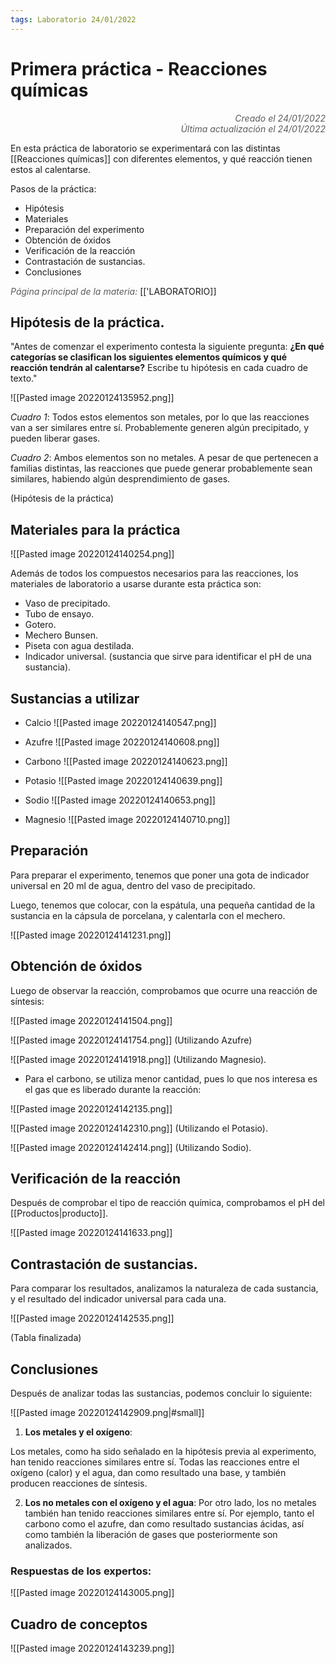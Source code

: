 ```yaml
---
tags: Laboratorio 24/01/2022
---
```


# Primera práctica - Reacciones químicas
<div style="text-align: right; opacity: 0.7; font-style: italic;">Creado el 24/01/2022</div>
<div style="text-align: right; opacity: 0.7; font-style: italic;">Última actualización el 24/01/2022</div>

En esta práctica de laboratorio se experimentará con las distintas [[Reacciones químicas]] con diferentes elementos, y qué reacción tienen estos al calentarse.

Pasos de la práctica:

- Hipótesis
- Materiales
- Preparación del experimento
- Obtención de óxidos
- Verificación de la reacción
- Contrastación de sustancias.
- Conclusiones

<span style="opacity: 0.7; font-style: italic;">Página principal de la materia:</span> [['LABORATORIO]]

## Hipótesis de la práctica.

"Antes de comenzar el experimento contesta la siguiente pregunta: **¿En qué categorías se clasifican los siguientes elementos químicos y qué reacción tendrán al calentarse?** Escribe tu hipótesis en cada cuadro de texto."

![[Pasted image 20220124135952.png]]

*Cuadro 1*: Todos estos elementos son metales, por lo que las reacciones van a ser similares entre sí. Probablemente generen algún precipitado, y pueden liberar gases. 

*Cuadro 2*: Ambos elementos son no metales. A pesar de que pertenecen a familias distintas, las reacciones que puede generar probablemente sean similares, habiendo algún desprendimiento de gases.

(Hipótesis de la práctica)

## Materiales para la práctica

![[Pasted image 20220124140254.png]]

Además de todos los compuestos necesarios para las reacciones, los materiales de laboratorio a usarse durante esta práctica son:

- Vaso de precipitado.
- Tubo de ensayo.
- Gotero.
- Mechero Bunsen.
- Piseta con agua destilada.
- Indicador universal. (sustancia que sirve para identificar el pH de una sustancia).

## Sustancias a utilizar

- Calcio
![[Pasted image 20220124140547.png]]

- Azufre
![[Pasted image 20220124140608.png]]

- Carbono
![[Pasted image 20220124140623.png]]

- Potasio
![[Pasted image 20220124140639.png]]

- Sodio
![[Pasted image 20220124140653.png]]

- Magnesio
![[Pasted image 20220124140710.png]]

## Preparación

Para preparar el experimento, tenemos que poner una gota de indicador universal en 20 ml de agua, dentro del vaso de precipitado.

Luego, tenemos que colocar, con la espátula, una pequeña cantidad de la sustancia en la cápsula de porcelana, y calentarla con el mechero.

![[Pasted image 20220124141231.png]]

## Obtención de óxidos

Luego de observar la reacción, comprobamos que ocurre una reacción de síntesis:

![[Pasted image 20220124141504.png]]

![[Pasted image 20220124141754.png]]
(Utilizando Azufre)

![[Pasted image 20220124141918.png]]
(Utilizando Magnesio).

- Para el carbono, se utiliza menor cantidad, pues lo que nos interesa es el gas que es liberado durante la reacción:

![[Pasted image 20220124142135.png]]

![[Pasted image 20220124142310.png]]
(Utilizando el Potasio).

![[Pasted image 20220124142414.png]]
(Utilizando Sodio).

## Verificación de la reacción

Después de comprobar el tipo de reacción química, comprobamos el pH del [[Productos|producto]].

![[Pasted image 20220124141633.png]]

## Contrastación de sustancias.

Para comparar los resultados, analizamos la naturaleza de cada sustancia, y el resultado del indicador universal para cada una.

![[Pasted image 20220124142535.png]]

(Tabla finalizada)

## Conclusiones

Después de analizar todas las sustancias, podemos concluir lo siguiente:

![[Pasted image 20220124142909.png|#small]]

1. **Los metales y el oxígeno**:

Los metales, como ha sido señalado en la hipótesis previa al experimento, han tenido reacciones similares entre sí.
Todas las reacciones entre el oxígeno (calor) y el agua, dan como resultado una base, y también producen reacciones de síntesis.

2. **Los no metales con el oxígeno y el agua**:
Por otro lado, los no metales también han tenido reacciones similares entre sí. Por ejemplo, tanto el carbono como el azufre, dan como resultado sustancias ácidas, así como también la liberación de gases que posteriormente son analizados.

### Respuestas de los expertos:

![[Pasted image 20220124143005.png]]

## Cuadro de conceptos

![[Pasted image 20220124143239.png]]